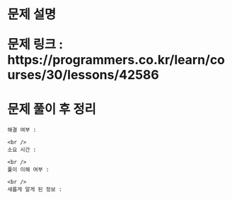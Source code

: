 <h1>
  문제 설명
  <p>문제 링크 : https://programmers.co.kr/learn/courses/30/lessons/42586</p>

  <h1>
    <h1>문제 풀이 후 정리</h1>

    해결 여부 :

    <br />
    소요 시간 :

    <br />
    풀이 이해 여부 :

    <br />
    새롭게 알게 된 정보 :

  </h1>
</h1>
